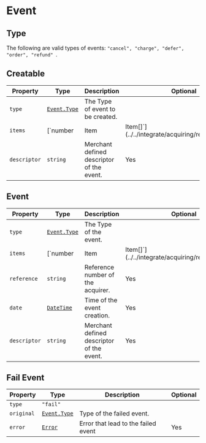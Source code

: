 # Event
## Type
The following are valid types of events: `"cancel", "charge", "defer", "order", "refund" `.

## Creatable
| Property     | Type                                                                 | Description                                                       | Optional |
|--------------|----------------------------------------------------------------------|-------------------------------------------------------------------|----------|
| `type`       | [`Event.Type`](#Type)                                                | The Type of event to be created.                                  |          |
| `items`      | [`number | Item | Item[]`](../../integrate/acquiring/reference#item) | Amounts or items that are referenced by the event, if applicable. | Yes      |
| `descriptor` | `string`                                                             | Merchant defined descriptor of the event.                         | Yes      |

## Event
| Property     | Type                                                                 | Description                                                       | Optional |
|--------------|----------------------------------------------------------------------|-------------------------------------------------------------------|----------|
| `type`       | [`Event.Type`](#Type)                                                | The Type of the event.                                            |          |
| `items`      | [`number | Item | Item[]`](../../integrate/acquiring/reference#item) | Amounts or items that are referenced by the event, if applicable. | Yes      |
| `reference`  | `string`                                                             | Reference number of the acquirer.                                 | Yes      |
| `date`       | [`DateTime`](../../integrate/acquiring/reference#datetime)           | Time of the event creation.                                       | Yes      |
| `descriptor` | `string`                                                             | Merchant defined descriptor of the event.                         | Yes      |

## Fail Event
| Property   | Type                         | Description                         | Optional |
|------------|------------------------------|-------------------------------------|----------|
| `type`     | `"fail"`                     |                                     |          |
| `original` | [`Event.Type`](#Type)        | Type of the failed event.           |          |
| `error`    | [`Error`](./reference/error) | Error that lead to the failed event | Yes      |
